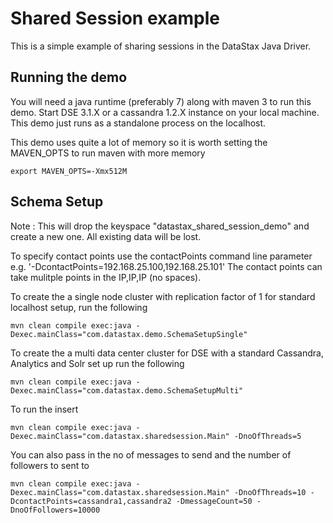 Shared Session example
========================================================

This is a simple example of sharing sessions in the DataStax Java Driver.

## Running the demo 

You will need a java runtime (preferably 7) along with maven 3 to run this demo. Start DSE 3.1.X or a cassandra 1.2.X instance on your local machine. This demo just runs as a standalone process on the localhost.

This demo uses quite a lot of memory so it is worth setting the MAVEN_OPTS to run maven with more memory

    export MAVEN_OPTS=-Xmx512M

## Schema Setup
Note : This will drop the keyspace "datastax_shared_session_demo" and create a new one. All existing data will be lost. 

To specify contact points use the contactPoints command line parameter e.g. '-DcontactPoints=192.168.25.100,192.168.25.101'
The contact points can take mulitple points in the IP,IP,IP (no spaces).

To create the a single node cluster with replication factor of 1 for standard localhost setup, run the following

    mvn clean compile exec:java -Dexec.mainClass="com.datastax.demo.SchemaSetupSingle"

To create the a multi data center cluster for DSE with a standard Cassandra, Analytics and Solr set up run the following

    mvn clean compile exec:java -Dexec.mainClass="com.datastax.demo.SchemaSetupMulti" 

To run the insert

    mvn clean compile exec:java -Dexec.mainClass="com.datastax.sharedsession.Main" -DnoOfThreads=5

You can also pass in the no of messages to send and the number of followers to sent to 

	mvn clean compile exec:java -Dexec.mainClass="com.datastax.sharedsession.Main" -DnoOfThreads=10 -DcontactPoints=cassandra1,cassandra2 -DmessageCount=50 -DnoOfFollowers=10000